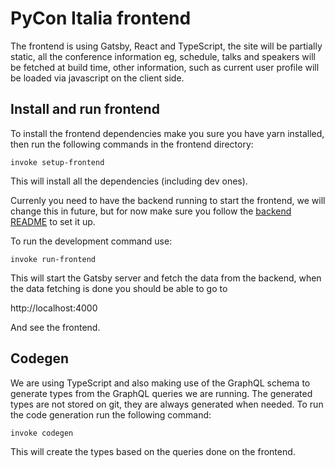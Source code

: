 # PyCon Italia frontend

The frontend is using Gatsby, React and TypeScript, the site will be partially static,
all the conference information eg, schedule, talks and speakers will be fetched
at build time, other information, such as current user profile will be loaded via
javascript on the client side.

## Install and run frontend

To install the frontend dependencies make you sure you have yarn installed, then run the
following commands in the frontend directory:

    invoke setup-frontend

This will install all the dependencies (including dev ones).

Currenly you need to have the backend running to start the frontend, we will change
this in future, but for now make sure you follow the [backend README](../backend/README.md) to set it up.

To run the development command use:

    invoke run-frontend

This will start the Gatsby server and fetch the data from the backend,
when the data fetching is done you should be able to go to

http://localhost:4000

And see the frontend.

## Codegen

We are using TypeScript and also making use of the GraphQL schema to
generate types from the GraphQL queries we are running. The generated types
are not stored on git, they are always generated when needed. To run the
code generation run the following command:

    invoke codegen

This will create the types based on the queries done on the frontend.
